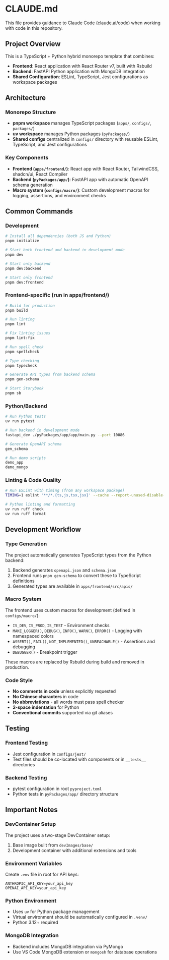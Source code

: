 # CLAUDE.md

This file provides guidance to Claude Code (claude.ai/code) when working with code in this repository.

## Project Overview

This is a TypeScript + Python hybrid monorepo template that combines:
- **Frontend**: React application with React Router v7, built with Rsbuild
- **Backend**: FastAPI Python application with MongoDB integration
- **Shared Configuration**: ESLint, TypeScript, Jest configurations as workspace packages

## Architecture

### Monorepo Structure
- **pnpm workspace** manages TypeScript packages (`apps/`, `configs/`, `packages/`)
- **uv workspace** manages Python packages (`pyPackages/`)
- **Shared configs** centralized in `configs/` directory with reusable ESLint, TypeScript, and Jest configurations

### Key Components
- **Frontend (`apps/frontend/`)**: React app with React Router, TailwindCSS, shadcn/ui, React Compiler
- **Backend (`pyPackages/app/`)**: FastAPI app with automatic OpenAPI schema generation
- **Macro system (`configs/macro/`)**: Custom development macros for logging, assertions, and environment checks

## Common Commands

### Development
```bash
# Install all dependencies (both JS and Python)
pnpm initialize

# Start both frontend and backend in development mode
pnpm dev

# Start only backend
pnpm dev:backend

# Start only frontend  
pnpm dev:frontend
```

### Frontend-specific (run in apps/frontend/)
```bash
# Build for production
pnpm build

# Run linting
pnpm lint

# Fix linting issues
pnpm lint:fix

# Run spell check
pnpm spellcheck

# Type checking
pnpm typecheck

# Generate API types from backend schema
pnpm gen-schema

# Start Storybook
pnpm sb
```

### Python/Backend
```bash
# Run Python tests
uv run pytest

# Run backend in development mode
fastapi_dev ./pyPackages/app/app/main.py --port 10086

# Generate OpenAPI schema
gen_schema

# Run demo scripts
demo_app
demo_mongo
```

### Linting & Code Quality
```bash
# Run ESLint with timing (from any workspace package)
TIMING=1 eslint '**/*.{ts,js,tsx,jsx}' --cache --report-unused-disable-directives

# Python linting and formatting
uv run ruff check
uv run ruff format
```

## Development Workflow

### Type Generation
The project automatically generates TypeScript types from the Python backend:
1. Backend generates `openapi.json` and `schema.json`
2. Frontend runs `pnpm gen-schema` to convert these to TypeScript definitions
3. Generated types are available in `apps/frontend/src/apis/`

### Macro System
The frontend uses custom macros for development (defined in `configs/macro/`):
- `IS_DEV`, `IS_PROD`, `IS_TEST` - Environment checks
- `MAKE_LOGGER()`, `DEBUG()`, `INFO()`, `WARN()`, `ERROR()` - Logging with namespaced colors
- `ASSERT()`, `FAIL()`, `NOT_IMPLEMENTED()`, `UNREACHABLE()` - Assertions and debugging
- `DEBUGGER()` - Breakpoint trigger

These macros are replaced by Rsbuild during build and removed in production.

### Code Style
- **No comments in code** unless explicitly requested
- **No Chinese characters** in code
- **No abbreviations** - all words must pass spell checker
- **2-space indentation** for Python
- **Conventional commits** supported via git aliases

## Testing

### Frontend Testing
- Jest configuration in `configs/jest/`
- Test files should be co-located with components or in `__tests__` directories

### Backend Testing
- pytest configuration in root `pyproject.toml`
- Python tests in `pyPackages/app/` directory structure

## Important Notes

### DevContainer Setup
The project uses a two-stage DevContainer setup:
1. Base image built from `devImages/base/`
2. Development container with additional extensions and tools

### Environment Variables
Create `.env` file in root for API keys:
```
ANTHROPIC_API_KEY=your_api_key
OPENAI_API_KEY=your_api_key
```

### Python Environment
- Uses `uv` for Python package management
- Virtual environment should be automatically configured in `.venv/`
- Python 3.12+ required

### MongoDB Integration
- Backend includes MongoDB integration via PyMongo
- Use VS Code MongoDB extension or `mongosh` for database operations